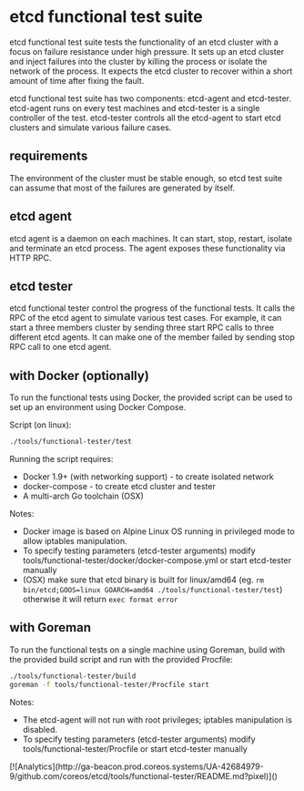 # etcd functional test suite

etcd functional test suite tests the functionality of an etcd cluster with a focus on failure resistance under high pressure. It sets up an etcd cluster and inject failures into the cluster by killing the process or isolate the network of the process. It expects the etcd cluster to recover within a short amount of time after fixing the fault.

etcd functional test suite has two components: etcd-agent and etcd-tester. etcd-agent runs on every test machines and etcd-tester is a single controller of the test. etcd-tester controls all the etcd-agent to start etcd clusters and simulate various failure cases.

## requirements

The environment of the cluster must be stable enough, so etcd test suite can assume that most of the failures are generated by itself.

## etcd agent

etcd agent is a daemon on each machines. It can start, stop, restart, isolate and terminate an etcd process. The agent exposes these functionality via HTTP RPC. 

## etcd tester

etcd functional tester control the progress of the functional tests. It calls the RPC of the etcd agent to simulate various test cases. For example, it can start a three members cluster by sending three start RPC calls to three different etcd agents. It can make one of the member failed by sending stop RPC call to one etcd agent.

## with Docker (optionally)

To run the functional tests using Docker, the provided script can be used to set up an environment using Docker Compose. 

Script (on linux):
```sh
./tools/functional-tester/test
```

Running the script requires:

- Docker 1.9+ (with networking support) - to create isolated network
- docker-compose - to create etcd cluster and tester
- A multi-arch Go toolchain (OSX)

Notes:
- Docker image is based on Alpine Linux OS running in privileged mode to allow iptables manipulation.
- To specify testing parameters (etcd-tester arguments) modify tools/functional-tester/docker/docker-compose.yml or start etcd-tester manually
- (OSX) make sure that etcd binary is built for linux/amd64 (eg. `rm bin/etcd;GOOS=linux GOARCH=amd64 ./tools/functional-tester/test`) otherwise it will return `exec format error`


## with Goreman

To run the functional tests on a single machine using Goreman, build with the provided build script and run with the provided Procfile:

```sh
./tools/functional-tester/build
goreman -f tools/functional-tester/Procfile start
```

Notes:
- The etcd-agent will not run with root privileges; iptables manipulation is disabled.
- To specify testing parameters (etcd-tester arguments) modify tools/functional-tester/Procfile or start etcd-tester manually

<!-- BEGIN ANALYTICS --> [![Analytics](http://ga-beacon.prod.coreos.systems/UA-42684979-9/github.com/coreos/etcd/tools/functional-tester/README.md?pixel)]() <!-- END ANALYTICS -->
